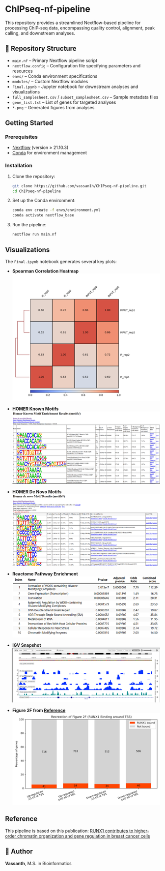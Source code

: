 # ChIPseq-nf-pipeline

This repository provides a streamlined Nextflow-based pipeline for processing ChIP-seq data, encompassing quality control, alignment, peak calling, and downstream analyses.

## 📁 Repository Structure

- `main.nf` – Primary Nextflow pipeline script  
- `nextflow.config` – Configuration file specifying parameters and resources  
- `envs/` – Conda environment specifications  
- `modules/` – Custom Nextflow modules  
- `Final.ipynb` – Jupyter notebook for downstream analyses and visualizations  
- `full_samplesheet.csv` / `subset_samplesheet.csv` – Sample metadata files  
- `gene_list.txt` – List of genes for targeted analyses  
- `*.png` – Generated figures from analyses  

## Getting Started

### Prerequisites

- [Nextflow](https://www.nextflow.io/docs/latest/getstarted.html) (version ≥ 21.10.3)  
- [Conda](https://docs.conda.io/en/latest/) for environment management  

### Installation

1. Clone the repository:
   ```bash
   git clone https://github.com/vassan1h/ChIPseq-nf-pipeline.git
   cd ChIPseq-nf-pipeline
   ```

2. Set up the Conda environment:
   ```bash
   conda env create -f envs/environment.yml
   conda activate nextflow_base
   ```

3. Run the pipeline:
   ```bash
   nextflow run main.nf 
   ```

## Visualizations

The `Final.ipynb` notebook generates several key plots:

- **Spearman Correlation Heatmap**  
  ![Spearman Heatmap](spearman_heatmap.png)

- **HOMER Known Motifs**  
  ![HOMER Known Motifs](homerknown.png)

- **HOMER De Novo Motifs**  
  ![HOMER De Novo Motifs](homermotif.png)

- **Reactome Pathway Enrichment**  
  ![Reactome Enrichment](reactome_enrichr.png)

- **IGV Snapshot**  
  ![IGV Snapshot](igv.png)

- **Figure 2F from [Reference](https://pmc.ncbi.nlm.nih.gov/articles/PMC5071180/)**
  ![Figure2F_Recreated](Figure2F_Recreated.png)
## Reference

This pipeline is based on this publication:
[RUNX1 contributes to higher-order chromatin organization and gene regulation in breast cancer cells](https://pmc.ncbi.nlm.nih.gov/articles/PMC5071180/)

## 👤 Author

**Vassanth**, M.S. in Bioinformatics  

